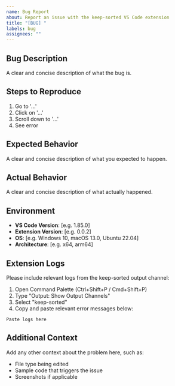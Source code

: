 ```yaml
---
name: Bug Report
about: Report an issue with the keep-sorted VS Code extension
title: "[BUG] "
labels: bug
assignees: ""
---
```


## Bug Description

A clear and concise description of what the bug is.

## Steps to Reproduce

1. Go to '...'
2. Click on '...'
3. Scroll down to '...'
4. See error

## Expected Behavior

A clear and concise description of what you expected to happen.

## Actual Behavior

A clear and concise description of what actually happened.

## Environment

- **VS Code Version**: [e.g. 1.85.0]
- **Extension Version**: [e.g. 0.0.2]
- **OS**: [e.g. Windows 10, macOS 13.0, Ubuntu 22.04]
- **Architecture**: [e.g. x64, arm64]

## Extension Logs

Please include relevant logs from the keep-sorted output channel:

1. Open Command Palette (Ctrl+Shift+P / Cmd+Shift+P)
2. Type "Output: Show Output Channels"
3. Select "keep-sorted"
4. Copy and paste relevant error messages below:

```
Paste logs here
```

## Additional Context

Add any other context about the problem here, such as:

- File type being edited
- Sample code that triggers the issue
- Screenshots if applicable

